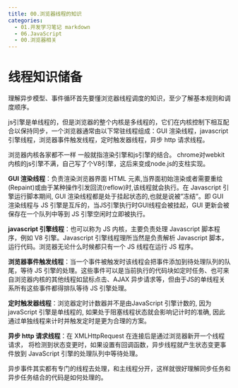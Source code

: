 ```yaml
---
title: 00.浏览器线程的知识
categories:
  - 01.开发学习笔记 markdown
  - 06.JavaScript
  - 00.浏览器相关
---
```


# 线程知识储备
理解异步模型、事件循环首先要懂浏览器线程调度的知识，至少了解基本规则和调度顺序。

js引擎是单线程的，但是浏览器的整个内核是多线程的，它们在内核控制下相互配合以保持同步，一个浏览器通常由以下常驻线程组成：GUI 渲染线程，javascript 引擎线程，浏览器事件触发线程，定时触发器线程，异步 http 请求线程。

浏览器内核各家都不一样 一般就指渲染引擎和js引擎的结合。
chrome对webkit内核的js引擎不满，自己写了个V8引擎，这后来变成node.js的支柱实现。

**GUI 渲染线程**：负责渲染浏览器界面 HTML 元素,当界面初始渲染或者需要重绘(Repaint)或由于某种操作引发回流(reflow)时,该线程就会执行。在 Javascript 引擎运行脚本期间, GUI 渲染线程都是处于挂起状态的,也就是说被”冻结”。即 GUI 渲染线程与 JS 引擎是互斥的，当JS引擎执行时GUI线程会被挂起，GUI 更新会被保存在一个队列中等到 JS 引擎空闲时立即被执行。

**javascript 引擎线程**：也可以称为 JS 内核，主要负责处理 Javascript 脚本程序，例如 V8 引擎。Javascript 引擎线程理所当然是负责解析 Javascript 脚本，运行代码。浏览器无论什么时候都只有一个 JS 线程在运行 JS 程序。

**浏览器事件触发线程**：当一个事件被触发时该线程会把事件添加到待处理队列的队尾，等待 JS 引擎的处理。这些事件可以是当前执行的代码块如定时任务、也可来自浏览器内核的其他线程如鼠标点击、AJAX 异步请求等，但由于JS的单线程关系所有这些事件都得排队等待 JS 引擎处理。

**定时触发器线程**：浏览器定时计数器并不是由JavaScript 引擎计数的, 因为 javaScript 引擎是单线程的, 如果处于阻塞线程状态就会影响记计时的准确, 因此通过单独线程来计时并触发定时是更为合理的方案。

**异步 http 请求线程**：在 XMLHttpRequest 在连接后是通过浏览器新开一个线程请求， 将检测到状态变更时，如果设置有回调函数，异步线程就产生状态变更事件放到 JavaScript 引擎的处理队列中等待处理。


异步事件其实都有专门的线程去处理，和主线程分开，这样就很好理解同步任务和异步任务结合的代码是如何处理的。